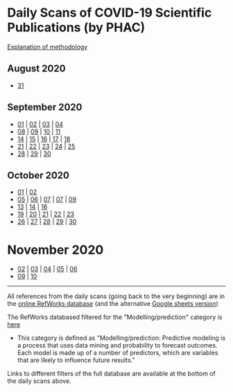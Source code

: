 
# Daily Scans of COVID-19 Scientific Publications (by PHAC)

[Explanation of methodology](./LisaWaddell_explanation.md)

## August 2020

- [31](./2020-08-31.html)

## September 2020

- [01](./2020-09-01.html)
| [02](./2020-09-02.html)
| [03](./2020-09-03.html)
| [04](./2020-09-04.html)
- [08](./2020-09-08.html)
| [09](./2020-09-09.html)
| [10](./2020-09-10.html)
| [11](./2020-09-11.html)
- [14](./2020-09-14.html)
| [15](./2020-09-15.html)
| [16](./2020-09-16.html)
| [17](./2020-09-17.html)
| [18](./2020-09-18.html)
- [21](./2020-09-21.html)
| [22](./2020-09-22.html)
| [23](./2020-09-23.html)
| [24](./2020-09-24.html)
| [25](./2020-09-25.html)
- [28](./2020-09-28.html)
| [29](./2020-09-29.html)
| [30](./2020-09-30.html)

## October 2020

- [01](./2020-10-01.html)
| [02](./2020-10-02.html)
- [05](./2020-10-05.html)
| [06](./2020-10-06.html)
| [07](./2020-10-07.html)
| [07](./2020-10-08.html)
| [09](./2020-10-09.html)
- [13](./2020-10-13.html)
| [14](./2020-10-14.html)
| [16](./2020-10-16.html)
- [19](./2020-10-19.html)
| [20](./2020-10-20.html)
| [21](./2020-10-21.html)
| [22](./2020-10-22.html)
| [23](./2020-10-23.html)
- [26](./2020-10-26.html)
| [27](./2020-10-27.html)
| [28](./2020-10-28.html)
| [29](./2020-10-29.html)
| [30](./2020-10-30.html)

# November 2020

- [02](./2020-11-02.html)
| [03](./2020-11-03.html)
| [04](./2020-11-04.html)
| [05](./2020-11-05.html)
| [06](./2020-11-06.html)
- [09](./2020-11-09.html)
| [10](./2020-11-10.html)

----

All references from the daily scans (going back to the very beginning)
are in the
[online RefWorks database](https://refworks.com/refworks2/?site=031021128139200000%2f71471580905923745%2fAll_References)
(and the alternative
[Google sheets version](https://drive.google.com/drive/folders/1dk9gOzOl1UvbwAwK7vANk6XiOF8CrD2M))

The RefWorks databased filtered for the "Modelling/prediction"
category is [here](https://refworks.com/refworks2/?site=031021128139200000%2f71471580905923745%2fPredictiveModel)
- This category is defined as "Modelling/prediction: Predictive modeling is a process that uses data mining and probability to forecast outcomes. Each model is made up of a number of predictors, which are variables that are likely to influence future results."

Links to different filters of the full database are available at the bottom of the daily scans above.
